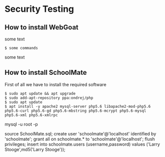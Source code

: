 
# Security Testing
## How to install WebGoat
some text
```
$ some commands
```
some text

## How to install SchoolMate
First of all we have to install the required software
```
$ sudo apt update && apt upgrade
$ sudo add-apt-repository ppa:ondrej/php
$ sudo apt update
$ apt install -y apache2 mysql-server php5.6 libapache2-mod-php5.6 php5.6-curl php5.6-gd php5.6-mbstring php5.6-mcrypt php5.6-mysql php5.6-xml php5.6-xmlrpc
```





mysql -u root -p

source SchoolMate.sql;
create user 'schoolmate'@'localhost' identified by 'schoolmate';
grant all on schoolmate.* to 'schoolmate'@'localhost';
flush privileges;
insert into schoolmate.users (username,password) values ('Larry Stooge',md5('Larry Stooge'));


